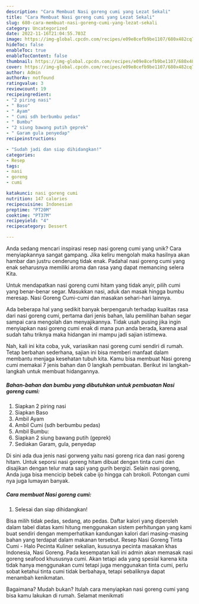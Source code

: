 ```yaml
---
description: "Cara Membuat Nasi goreng cumi yang Lezat Sekali"
title: "Cara Membuat Nasi goreng cumi yang Lezat Sekali"
slug: 680-cara-membuat-nasi-goreng-cumi-yang-lezat-sekali
category: Uncategorized
date: 2022-11-16T21:04:55.703Z
image: https://img-global.cpcdn.com/recipes/e09e8cefb9be1107/680x482cq70/nasi-goreng-cumi-foto-resep-utama.jpg
hideToc: false
enableToc: true
enableTocContent: false
thumbnail: https://img-global.cpcdn.com/recipes/e09e8cefb9be1107/680x482cq70/nasi-goreng-cumi-foto-resep-utama.jpg
cover: https://img-global.cpcdn.com/recipes/e09e8cefb9be1107/680x482cq70/nasi-goreng-cumi-foto-resep-utama.jpg
author: Admin
authorAv: notfound
ratingvalue: 3
reviewcount: 19
recipeingredient:
- "2 piring nasi"
- " Baso"
- " Ayam"
- " Cumi sdh berbumbu pedas"
- " Bumbu"
- "2 siung bawang putih geprek"
- " Garam gula penyedap"
recipeinstructions:

- "Sudah jadi dan siap dihidangkan!"
categories:
- Resep
tags:
- nasi
- goreng
- cumi

katakunci: nasi goreng cumi 
nutrition: 147 calories
recipecuisine: Indonesian
preptime: "PT20M"
cooktime: "PT37M"
recipeyield: "4"
recipecategory: Dessert

---
```





Anda sedang mencari inspirasi resep nasi goreng cumi yang unik? Cara menyiapkannya sangat gampang. Jika keliru mengolah maka hasilnya akan hambar dan justru cenderung tidak enak. Padahal nasi goreng cumi yang enak seharusnya memiliki aroma dan rasa yang dapat memancing selera Kita.





Untuk mendapatkan nasi goreng cumi hitam yang tidak anyir, pilih cumi yang benar-benar segar. Masukkan nasi, aduk dan masak hingga bumbu meresap. Nasi Goreng Cumi-cumi dan masakan sehari-hari lainnya.

Ada beberapa hal yang sedikit banyak berpengaruh terhadap kualitas rasa dari nasi goreng cumi, pertama dari jenis bahan, lalu pemilihan bahan segar sampai cara mengolah dan menyajikannya. Tidak usah pusing jika ingin menyiapkan nasi goreng cumi enak di mana pun anda berada, karena asal sudah tahu triknya maka hidangan ini mampu jadi sajian istimewa.






Nah, kali ini kita coba, yuk, variasikan nasi goreng cumi sendiri di rumah. Tetap berbahan sederhana, sajian ini bisa memberi manfaat dalam membantu menjaga kesehatan tubuh kita. Kamu bisa membuat Nasi goreng cumi memakai 7 jenis bahan dan 0 langkah pembuatan. Berikut ini langkah-langkah untuk membuat hidangannya.

<!--inarticleads1-->

##### Bahan-bahan dan bumbu yang dibutuhkan untuk pembuatan Nasi goreng cumi:

1. Siapkan 2 piring nasi
1. Siapkan  Baso
1. Ambil  Ayam
1. Ambil  Cumi (sdh berbumbu pedas)
1. Ambil  Bumbu:
1. Siapkan 2 siung bawang putih (geprek)
1. Sediakan  Garam, gula, penyedap


Di sini ada dua jenis nasi gorweng yaitu nasi goreng rica dan nasi goreng hitam. Untuk seporsi nasi goreng hitam dibuat dengan tinta cumi dan disajikan dengan telur mata sapi yang gurih bergizi. Selain nasi goreng, Anda juga bisa mencicip bebek cabe ijo hingga cah brokoli. Potongan cumi nya juga lumayan banyak. 

<!--inarticleads2-->

##### Cara membuat Nasi goreng cumi:


1. Selesai dan siap dihidangkan!

Bisa milih tidak pedas, sedang, ato pedas. Daftar kalori yang diperoleh dalam tabel diatas kami hitung menggunakan sistem perhitungan yang kami buat sendiri dengan memperhatikan kandungan kalori dari masing-masing bahan yang terdapat dalam makanan tersebut. Resep Nasi Goreng Tinta Cumi - Halo Pecinta Kuliner sekalian, kususnya pecinta masakan khas Indonesia, Nasi Goreng. Pada kesempatan kali ini admin akan memasak nasi goreng seafood khususnya cumi. Akan tetapi ada yang spesial karena kita tidak hanya menggunakan cumi tetapi juga menggunakan tinta cumi, perlu sobat ketahui tinta cumi tidak berbahaya, tetapi sebaliknya dapat menambah kenikmatan. 

Bagaimana? Mudah bukan? Itulah cara menyiapkan nasi goreng cumi yang bisa kamu lakukan di rumah. Selamat menikmati
